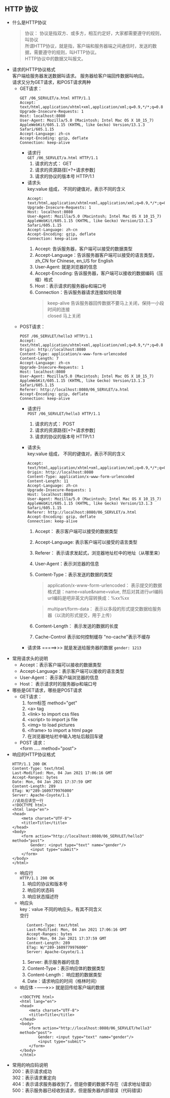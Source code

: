 ## HTTP 协议
* 什么是HTTP协议
    > 协议： 协议是指双方、或多方，相互约定好，大家都需要遵守的规则，叫协议  
    所谓HTTP协议，就是指，客户端和服务器端之间通信时，发送的数据，需要遵守的规则，叫HTTP协议。  
    HTTP协议中的数据又叫报文。  
* 请求的HTTP协议格式  
    客户端给服务器发送数据叫请求。
    服务器给客户端回传数据叫响应。  
    请求又分为GET请求，和POST请求两种  
    * GET请求：
        ```
        GET /06_SERVLET/a.html HTTP/1.1
        Accept: text/html,application/xhtml+xml,application/xml;q=0.9,*/*;q=0.8
        Upgrade-Insecure-Requests: 1
        Host: localhost:8080
        User-Agent: Mozilla/5.0 (Macintosh; Intel Mac OS X 10_15_7) AppleWebKit/605.1.15 (KHTML, like Gecko) Version/13.1.3 Safari/605.1.15
        Accept-Language: zh-cn
        Accept-Encoding: gzip, deflate
        Connection: keep-alive
         ```  
        * 请求行  
            ```GET /06_SERVLET/a.html HTTP/1.1```
            1. 请求的方式：   GET
            1. 请求的资源路径[+?+请求参数]  
            1. 请求的协议的版本号       HTTP/1.1  
        * 请求头  
            key:value   组成， 不同的键值对，表示不同的含义
            ```
            Accept: text/html,application/xhtml+xml,application/xml;q=0.9,*/*;q=0.8
           Upgrade-Insecure-Requests: 1
           Host: localhost:8080
           User-Agent: Mozilla/5.0 (Macintosh; Intel Mac OS X 10_15_7) AppleWebKit/605.1.15 (KHTML, like Gecko) Version/13.1.3 Safari/605.1.15
           Accept-Language: zh-cn
           Accept-Encoding: gzip, deflate
           Connection: keep-alive
           ```
           1. Accept: 告诉服务器，客户端可以接受的数据类型   
           1. Accept-Language：告诉服务器客户端可以接受的语言类型， zh_CN for Chinese, en_US for English  
           1. User-Agent: 就是浏览器的信息
           1. Accept-Encoding: 告诉服务器，客户端可以接收的数据编码（压缩）格式
           1. Host：表示请求的服务器ip和端口号  
           1. Connection：告诉服务器请求连接如何处理
                > keep-alive 告诉服务器回传数据不要马上关闭，保持一小段时间的连接  
                closed  马上关闭
    * POST请求： 
        ```
        POST /06_SERVLET/hello3 HTTP/1.1
        Accept: text/html,application/xhtml+xml,application/xml;q=0.9,*/*;q=0.8
        Origin: http://localhost:8080
        Content-Type: application/x-www-form-urlencoded
        Content-Length: 7
        Accept-Language: zh-cn
        Upgrade-Insecure-Requests: 1
        Host: localhost:8080
        User-Agent: Mozilla/5.0 (Macintosh; Intel Mac OS X 10_15_7) AppleWebKit/605.1.15 (KHTML, like Gecko) Version/13.1.3 Safari/605.1.15
        Referer: http://localhost:8080/06_SERVLET/a.html
        Accept-Encoding: gzip, deflate
        Connection: keep-alive
        ``` 
        * 请求行  
            `POST /06_SERVLET/hello3 HTTP/1.1`
            1. 请求的方式：   POST
            1. 请求的资源路径[+?+请求参数]  
            1. 请求的协议的版本号       HTTP/1.1 
        * 请求头  
            key:value   组成， 不同的键值对，表示不同的含义
            ```
            Accept: text/html,application/xhtml+xml,application/xml;q=0.9,*/*;q=0.8
            Origin: http://localhost:8080
            Content-Type: application/x-www-form-urlencoded
            Content-Length: 11
            Accept-Language: zh-cn
            Upgrade-Insecure-Requests: 1
            Host: localhost:8080
            User-Agent: Mozilla/5.0 (Macintosh; Intel Mac OS X 10_15_7) AppleWebKit/605.1.15 (KHTML, like Gecko) Version/13.1.3 Safari/605.1.15
            Referer: http://localhost:8080/06_SERVLET/a.html
            Accept-Encoding: gzip, deflate
            Connection: keep-alive
            ```
            1. Accept： 表示客户端可以接受的数据类型  
            1. Accept-Language: 表示客户端可以接受的语言类型  
            1. Referer： 表示请求发起式，浏览器地址栏中的地址（从哪里来）  
            1. User-Agent：表示浏览器的信息  
            1. Content-Type：表示发送的数据的类型  
                > application/x-www-form-urlencoded： 表示提交的数据格式是：name=value&name=value, 然后对其进行url编码  
                url编码是吧非英文内容转换成：%xx%xx  
                
                > multipart/form-data：
                 表示以多段的形式提交数据给服务器（以流的形式提交，用于上传）  
            1. Content-Length： 表示发送的数据的长度  
            1. Cache-Control 表示如何控制缓存  "no-cache"表示不缓存  
           
        * 请求体 =====>>> 就是发送给服务器的数据
            ```gender: 1213```
* 常用请求头的说明  
    * Accept：表示客户端可以接收的数据类型  
    * Accept-Language：表示客户端可以接收的语言类型  
    * User-Agent： 表示客户端浏览器的信息  
    * Host： 表示请求时的服务器ip和端口号  
* 哪些是GET请求，哪些是POST请求  
    * GET请求：
        1. form标签 method="get"  
        1. \<a> tag  
        1. \<link> to import css files  
        1. \<script> to import js file  
        1. \<img> to load pictures  
        1. \<iframe> to import a html page  
        1. 在浏览器地址栏中输入地址后敲回车键  
    * POST 请求：  
        \<form ..... method="post">
* 响应的HTTP协议格式 
    ```
    HTTP/1.1 200 OK
    Content-Type: text/html
    Last-Modified: Mon, 04 Jan 2021 17:06:16 GMT
    Accept-Ranges: bytes
    Date: Mon, 04 Jan 2021 17:37:59 GMT
    Content-Length: 289
    ETag: W/"289-1609779976000"
    Server: Apache-Coyote/1.1  
    //此处应该空一行
    <!DOCTYPE html>
    <html lang="en">
    <head>
        <meta charset="UTF-8">
        <title>Title</title>
    </head>
    <body>
        <form action="http://localhost:8080/06_SERVLET/hello3" method="post">
            Gender: <input type="text" name="gender"/>
            <input type="submit">
        </form>
    </body>
    </html> 
    ``` 
    * 响应行  
        ```HTTP/1.1 200 OK```
        1. 响应的协议和版本号  
        1. 响应的状态码  
        1. 响应状态描述符  
    * 响应头  
        key：value 不同的响应头，有其不同含义  
        空行  
         ``` 
            Content-Type: text/html
            Last-Modified: Mon, 04 Jan 2021 17:06:16 GMT
            Accept-Ranges: bytes
            Date: Mon, 04 Jan 2021 17:37:59 GMT
            Content-Length: 289
            ETag: W/"289-1609779976000"
            Server: Apache-Coyote/1.1  
        ```
        1. Server: 表示服务器的信息  
        1. Content-Type：表示响应体的数据类型  
        1. Content-Length： 响应题的数据类型  
        1. Date：请求响应的时间（格林时间）
    * 响应体 ---->>> 就是回传给客户端的数据
        ```
        <!DOCTYPE html>
        <html lang="en">
        <head>
            <meta charset="UTF-8">
            <title>Title</title>
        </head>
        <body>
            <form action="http://localhost:8080/06_SERVLET/hello3" method="post">
                Gender: <input type="text" name="gender"/>
                <input type="submit">
            </form>
        </body>
        </html> 
        ```
* 常用的响应码说明  
    200：表示请求成功  
    302：表示请求重定向  
    404：表示请求服务器收到了，但是你要的数据不存在（请求地址错误）  
    500：表示服务器已经收到请求，但是服务器内部错误（代码错误）  
    
        